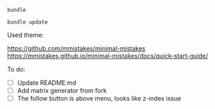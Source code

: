 
```
bundle
```

```
bundle update
```


Used theme:

https://github.com/mmistakes/minimal-mistakes
https://mmistakes.github.io/minimal-mistakes/docs/quick-start-guide/

To do:

- [ ] Update README.md
- [ ] Add matrix generator from fork
- [ ] The follow button is above menu, looks like z-index issue